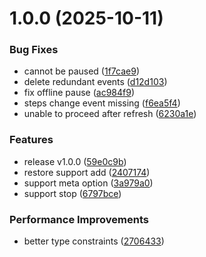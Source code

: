# 1.0.0 (2025-10-11)


### Bug Fixes

* cannot be paused ([1f7cae9](https://github.com/molvqingtai/workflow/commit/1f7cae9bdca2347e1d9a5787eecbfcad8235deff))
* delete redundant events ([d12d103](https://github.com/molvqingtai/workflow/commit/d12d10323b4c9062cda78f28d973be49c3c93e2d))
* fix offline pause ([ac984f9](https://github.com/molvqingtai/workflow/commit/ac984f9688fce823d31a5a5c69efc8009eaa4c67))
* steps change event missing ([f6ea5f4](https://github.com/molvqingtai/workflow/commit/f6ea5f42d68c811cb641ceb20b41eae9998d1d20))
* unable to proceed after refresh ([6230a1e](https://github.com/molvqingtai/workflow/commit/6230a1edb42ded172f1bda43813f11bca4cf05db))


### Features

* release v1.0.0 ([59e0c9b](https://github.com/molvqingtai/workflow/commit/59e0c9bfc60c6ebbdf9edc554ab3c565139a42ea))
* restore support add ([2407174](https://github.com/molvqingtai/workflow/commit/2407174e3da97ce199ba8eed19fc0ce15fbe1657))
* support meta option ([3a979a0](https://github.com/molvqingtai/workflow/commit/3a979a08aa10168ad4ac196518c5db2ff0b3a1c1))
* support stop ([6797bce](https://github.com/molvqingtai/workflow/commit/6797bce1a148de382c754b6babd18709072f1b99))


### Performance Improvements

* better type constraints ([2706433](https://github.com/molvqingtai/workflow/commit/27064335966c7fb639008fe088da8b30e7313ca7))
